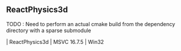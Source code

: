 ## ReactPhysics3d
TODO : Need to perform an actual cmake build from the dependency directory with a sparse submodule

| ReactPhysics3d | MSVC 16.7.5 | Win32